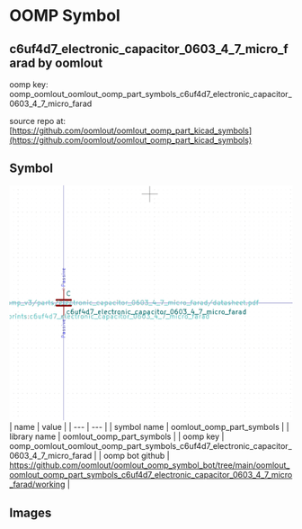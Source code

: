 # OOMP Symbol  
## c6uf4d7_electronic_capacitor_0603_4_7_micro_farad  by oomlout  
  
oomp key: oomp_oomlout_oomlout_oomp_part_symbols_c6uf4d7_electronic_capacitor_0603_4_7_micro_farad  
  
source repo at: [https://github.com/oomlout/oomlout_oomp_part_kicad_symbols](https://github.com/oomlout/oomlout_oomp_part_kicad_symbols)  
## Symbol  
  
[![working.png](working_600.png)](working.png)  
| name | value | 
| --- | --- | 
| symbol name | oomlout_oomp_part_symbols | 
| library name | oomlout_oomp_part_symbols | 
| oomp key | oomp_oomlout_oomlout_oomp_part_symbols_c6uf4d7_electronic_capacitor_0603_4_7_micro_farad | 
| oomp bot github | https://github.com/oomlout/oomlout_oomp_symbol_bot/tree/main/oomlout_oomlout_oomp_part_symbols_c6uf4d7_electronic_capacitor_0603_4_7_micro_farad/working | 
## Images  
